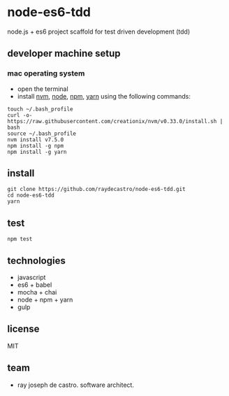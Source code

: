 # node-es6-tdd
node.js + es6 project scaffold for test driven development (tdd)

## developer machine setup
### mac operating system
* open the terminal
* install [nvm], [node], [npm], [yarn] using the following commands:
```
touch ~/.bash_profile
curl -o- https://raw.githubusercontent.com/creationix/nvm/v0.33.0/install.sh | bash
source ~/.bash_profile
nvm install v7.5.0
npm install -g npm
npm install -g yarn
```

## install
```
git clone https://github.com/raydecastro/node-es6-tdd.git
cd node-es6-tdd
yarn
```

## test
```
npm test
```

## technologies
* javascript
* es6 + babel
* mocha + chai
* node + npm + yarn
* gulp

## license
MIT

## team
* ray joseph de castro. software architect. 

[nvm]: https://github.com/creationix/nvm#install-script
[node]: https://nodejs.org/
[npm]: https://www.npmjs.com/
[yarn]: https://yarnpkg.com/